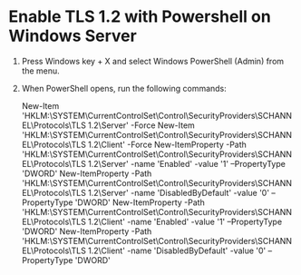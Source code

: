 # Enable TLS 1.2 with Powershell on Windows Server

1. Press Windows key + X and select Windows PowerShell (Admin) from the menu.
2. When PowerShell opens, run the following commands:


    New-Item 'HKLM:\SYSTEM\CurrentControlSet\Control\SecurityProviders\SCHANNEL\Protocols\TLS 1.2\Server' -Force
    New-Item 'HKLM:\SYSTEM\CurrentControlSet\Control\SecurityProviders\SCHANNEL\Protocols\TLS 1.2\Client' -Force
    New-ItemProperty -Path 'HKLM:\SYSTEM\CurrentControlSet\Control\SecurityProviders\SCHANNEL\Protocols\TLS 1.2\Server' -name 'Enabled' -value '1' –PropertyType 'DWORD'
    New-ItemProperty -Path 'HKLM:\SYSTEM\CurrentControlSet\Control\SecurityProviders\SCHANNEL\Protocols\TLS 1.2\Server' -name 'DisabledByDefault' -value '0' –PropertyType 'DWORD'
    New-ItemProperty -Path 'HKLM:\SYSTEM\CurrentControlSet\Control\SecurityProviders\SCHANNEL\Protocols\TLS 1.2\Client' -name 'Enabled' -value '1' –PropertyType 'DWORD'
    New-ItemProperty -Path 'HKLM:\SYSTEM\CurrentControlSet\Control\SecurityProviders\SCHANNEL\Protocols\TLS 1.2\Client' -name 'DisabledByDefault' -value '0' –PropertyType 'DWORD'

